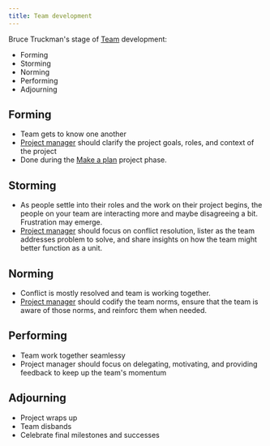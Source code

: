 ```yaml
---
title: Team development
---
```

Bruce Truckman's stage of [Team](danielesalvatore/project-management/foundations-of-project-management/actors/team.md) development:
- Forming
- Storming
- Norming
- Performing
- Adjourning

## Forming
- Team gets to know one another
- [Project manager](danielesalvatore/project-management/foundations-of-project-management/actors/project-manager/project-manager.md) should clarify the project goals, roles, and context of the project
- Done during the [Make a plan](danielesalvatore/project-management/foundations-of-project-management/project/life-cycle/make-a-plan.md) project phase. 
## Storming
- As people settle into their roles and the work on their project begins, the people on your team are interacting more and maybe disagreeing a bit. Frustration may emerge.
- [Project manager](danielesalvatore/project-management/foundations-of-project-management/actors/project-manager/project-manager.md) should focus on conflict resolution, lister as the team addresses problem to solve, and share insights on how the team might better function as a unit.
## Norming
- Conflict is mostly resolved and team is working together.
- [Project manager](danielesalvatore/project-management/foundations-of-project-management/actors/project-manager/project-manager.md) should codify the team norms, ensure that the team is aware of those norms, and reinforc them when needed. 
## Performing
- Team work together seamlessy
- Project manager should focus on delegating, motivating, and providing feedback to keep up the team's momentum
## Adjourning
- Project wraps up
- Team disbands
- Celebrate final milestones and successes
